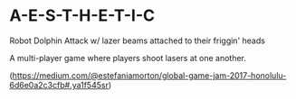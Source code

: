 # A-E-S-T-H-E-T-I-C
Robot Dolphin Attack w/ lazer beams attached to their friggin' heads

A multi-player game where players shoot lasers at one another.

(https://medium.com/@estefaniamorton/global-game-jam-2017-honolulu-6d6e0a2c3cfb#.ya1f545sr)

